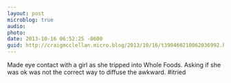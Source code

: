 ```yaml
---
layout: post
microblog: true
audio: 
photo: 
date: 2013-10-16 06:52:25 -0600
guid: http://craigmcclellan.micro.blog/2013/10/16/t390460218062036992.html
---
```

Made eye contact with a girl as she tripped into Whole Foods. Asking if she was ok was not the correct way to diffuse the awkward. #itried
